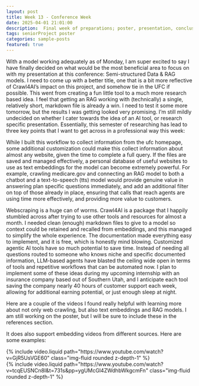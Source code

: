 ```yaml
---
layout: post
title: Week 13 - Conference Week
date: 2025-04-01 21:01:00
description:  Final week of preparations; poster, presentation, conclusion 
tags: seniorProject poster
categories: sample-posts
featured: true
---
```


With a model working adequately as of Monday, I am super excited to say I have finally decided on what would be the most beneficial area to focus on with my presentation at this conference: Semi-structured Data & RAG models. I need to come up with a better title, one that is a bit more reflective of Crawl4AI’s impact on this project, and somehow tie in the UFC if possible. This went from creating a fun little tool to a much more research based idea. I feel that getting an RAG working with (technically) a single, relatively short, markdown file is already a win. I need to test it some more tomorrow, but the results I was getting looked very promising. I’m still mildly undecided on whether I cater towards the idea of an AI tool, or research specific presentation. Essentially, this semester of researching has lead to three key points that I want to get across in a professional way this week:

While I built this workflow to collect information from the ufc homepage, some additional customization could make this collect information about almost any website, given the time to complete a full query. If the files are saved and managed effectively, a personal database of useful websites to use as text embeddings for the model can become extremely powerful. For example, crawling medicare.gov and connecting an RAG model to both a chatbot and a text-to-speech (tts) model would provide genuine value in answering plan specific questions immediately, and add an additional filter on top of those already in place, ensuring that calls that reach agents are using time more effectively, and providing more value to customers.

Webscraping is a huge can of worms. Crawl4AI is a package that I happily stumbled across after trying to use other tools and resources for almost a month. I needed clean (enough) markdown files to give to a model so context could be retained and recalled from embeddings, and this managed to simplify the whole experience. The documentation made everything easy to implement, and it is free, which is honestly mind blowing. 
Customized agentic AI tools have so much potential to save time. Instead of needing all questions routed to someone who knows niche and specific documented information, LLM-based agents have blasted the ceiling wide open in terms of tools and repetitive workflows that can be automated now. I plan to implement some of these ideas during my upcoming internship with an insurance company based out of Southern Utah, and I anticipate each tool saving the company nearly 40 hours of customer support each week, allowing for additional earning potential, or just enough sleep at night.


<!-- <div class="row mt-3">
    <div class="col-sm mt-3 mt-md-0">
        {% include video.liquid path="assets/video/pexels-engin-akyurt-6069112-960x540-30fps.mp4" class="img-fluid rounded z-depth-1" controls=true autoplay=true %}
    </div>
    <div class="col-sm mt-3 mt-md-0">
        {% include video.liquid path="assets/video/pexels-engin-akyurt-6069112-960x540-30fps.mp4" class="img-fluid rounded z-depth-1" controls=true %}
    </div>
</div> --->
<div class="caption">
    Here are a couple of the videos I found really helpful with learning more about not only web crawling, but also text embeddings and RAG models. I am still working on the poster, but I will be sure to include these in the references section.
</div>

It does also support embedding videos from different sources. Here are some examples:

<div class="row mt-3">
    <div class="col-sm mt-3 mt-md-0">
        {% include video.liquid path="https://www.youtube.com/watch?v=GjR5UsVGE60" class="img-fluid rounded z-depth-1" %}
    </div>
    <div class="col-sm mt-3 mt-md-0">
        {% include video.liquid path="https://www.youtube.com/watch?v=tcqEUSNCn8I&t=731s&pp=ygUMcGl4ZWdhbWkgcmFn" class="img-fluid rounded z-depth-1" %}
    </div>
    <!-- <div class="col-sm mt-3 mt-md-0">
        {% include video.liquid path="https://player.vimeo.com/video/524933864?h=1ac4fd9fb4&title=0&byline=0&portrait=0" class="img-fluid rounded z-depth-1" %}
    </div> -->
</div>
